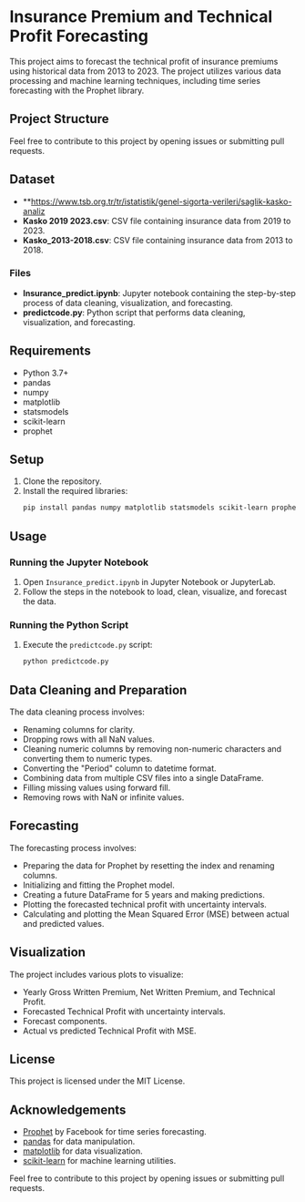 # Insurance Premium and Technical Profit Forecasting

This project aims to forecast the technical profit of insurance premiums using historical data from 2013 to 2023. The project utilizes various data processing and machine learning techniques, including time series forecasting with the Prophet library.

## Project Structure
Feel free to contribute to this project by opening issues or submitting pull requests.

## Dataset
- **https://www.tsb.org.tr/tr/istatistik/genel-sigorta-verileri/saglik-kasko-analiz
- **Kasko 2019 2023.csv**: CSV file containing insurance data from 2019 to 2023.
- **Kasko_2013-2018.csv**: CSV file containing insurance data from 2013 to 2018.

### Files

- **Insurance_predict.ipynb**: Jupyter notebook containing the step-by-step process of data cleaning, visualization, and forecasting.
- **predictcode.py**: Python script that performs data cleaning, visualization, and forecasting.

## Requirements

- Python 3.7+
- pandas
- numpy
- matplotlib
- statsmodels
- scikit-learn
- prophet

## Setup

1. Clone the repository.
2. Install the required libraries:
   ```sh
   pip install pandas numpy matplotlib statsmodels scikit-learn prophet

## Usage

### Running the Jupyter Notebook

1. Open `Insurance_predict.ipynb` in Jupyter Notebook or JupyterLab.
2. Follow the steps in the notebook to load, clean, visualize, and forecast the data.

### Running the Python Script

1. Execute the `predictcode.py` script:
   ```sh
   python predictcode.py
## Data Cleaning and Preparation

The data cleaning process involves:
- Renaming columns for clarity.
- Dropping rows with all NaN values.
- Cleaning numeric columns by removing non-numeric characters and converting them to numeric types.
- Converting the "Period" column to datetime format.
- Combining data from multiple CSV files into a single DataFrame.
- Filling missing values using forward fill.
- Removing rows with NaN or infinite values.

## Forecasting

The forecasting process involves:
- Preparing the data for Prophet by resetting the index and renaming columns.
- Initializing and fitting the Prophet model.
- Creating a future DataFrame for 5 years and making predictions.
- Plotting the forecasted technical profit with uncertainty intervals.
- Calculating and plotting the Mean Squared Error (MSE) between actual and predicted values.

## Visualization

The project includes various plots to visualize:
- Yearly Gross Written Premium, Net Written Premium, and Technical Profit.
- Forecasted Technical Profit with uncertainty intervals.
- Forecast components.
- Actual vs predicted Technical Profit with MSE.

## License

This project is licensed under the MIT License.

## Acknowledgements

- [Prophet](https://facebook.github.io/prophet/) by Facebook for time series forecasting.
- [pandas](https://pandas.pydata.org/) for data manipulation.
- [matplotlib](https://matplotlib.org/) for data visualization.
- [scikit-learn](https://scikit-learn.org/) for machine learning utilities.

Feel free to contribute to this project by opening issues or submitting pull requests.
